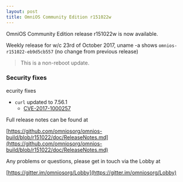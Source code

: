 ```yaml
---
layout: post
title: OmniOS Community Edition r151022w
---
```


OmniOS Community Edition release r151022w is now available.

Weekly release for w/c 23rd of October 2017,
uname -a shows `omnios-r151022-eb9d5cb557` (no change from previous release)
> This is a non-reboot update.

### Security fixes

ecurity fixes

* `curl` updated to 7.56.1
  * [CVE-2017-1000257](https://curl.haxx.se/docs/adv_20171023.html)


Full release notes can be found at 

[https://github.com/omniosorg/omnios-build/blob/r151022/doc/ReleaseNotes.md](https://github.com/omniosorg/omnios-build/blob/r151022/doc/ReleaseNotes.md)

Any problems or questions, please get in touch via the Lobby at

[https://gitter.im/omniosorg/Lobby](https://gitter.im/omniosorg/Lobby)
